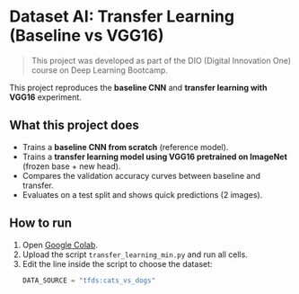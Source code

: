# Dataset AI: Transfer Learning (Baseline vs VGG16)
> This project was developed as part of the DIO (Digital Innovation One) course on Deep Learning Bootcamp.


This project reproduces the **baseline CNN** and **transfer learning with VGG16** experiment.

## What this project does
- Trains a **baseline CNN from scratch** (reference model).
- Trains a **transfer learning model using VGG16 pretrained on ImageNet** (frozen base + new head).
- Compares the validation accuracy curves between baseline and transfer.
- Evaluates on a test split and shows quick predictions (2 images).

## How to run
1. Open [Google Colab](https://colab.research.google.com/).
2. Upload the script `transfer_learning_min.py` and run all cells.
3. Edit the line inside the script to choose the dataset:
   ```python
   DATA_SOURCE = "tfds:cats_vs_dogs"
